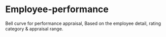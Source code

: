 # Employee-performance
Bell curve for performance appraisal, Based on the employee detail, rating category &amp; appraisal range.
